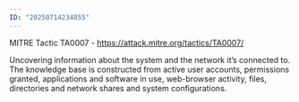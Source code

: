```yaml
---
ID: "20250714234855"
---
```

MITRE Tactic TA0007 - https://attack.mitre.org/tactics/TA0007/

Uncovering information about the system and the network it’s connected to. The knowledge base is constructed from active user accounts, permissions granted, applications and software in use, web-browser activity, files, directories and network shares and system configurations.
